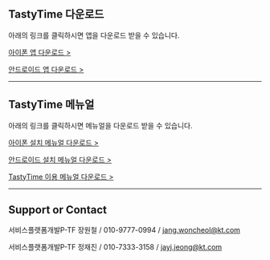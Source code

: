 
## TastyTime 다운로드

아래의 링크를 클릭하시면 앱을 다운로드 받을 수 있습니다.

[아이폰 앱 다운로드 >](itms-services://?action=download-manifest&url=https://dl.dropboxusercontent.com/s/eqlyvbh800lnyqw/TastyTime.plist)

[안드로이드 앱 다운로드 >](https://dl.dropboxusercontent.com/s/a1bz9nslkckzxiw/TastyTime.apk)

***

## TastyTime 메뉴얼

아래의 링크를 클릭하시면 메뉴얼을 다운로드 받을 수 있습니다.

[아이폰 설치 메뉴얼 다운로드 >](https://dl.dropboxusercontent.com/s/1ql5lu91h1b3zpv/Tasty%20Time%20%EC%95%84%EC%9D%B4%ED%8F%B0%20%EC%84%A4%EC%B9%98%20%EB%A9%94%EB%89%B4%EC%96%BC.pptx)

[안드로이드 설치 메뉴얼 다운로드 >](https://dl.dropboxusercontent.com/s/d9nnrtd3nin6hdf/Tasty%20Time%20%EC%95%88%EB%93%9C%EB%A1%9C%EC%9D%B4%EB%93%9C%20%EC%84%A4%EC%B9%98%20%EB%A9%94%EB%89%B4%EC%96%BC.pptx)

[TastyTime 이용 메뉴얼 다운로드 >](https://dl.dropboxusercontent.com/s/moatg4sk2e1u8rp/Tasty%20Time%20%EC%82%AC%EC%9A%A9%20%EB%A9%94%EB%89%B4%EC%96%BC.pptx)

***

## Support or Contact

서비스플랫폼개발P-TF 장원철 / 010-9777-0994 / jang.woncheol@kt.com

서비스플랫폼개발P-TF 정재진 / 010-7333-3158 / jayj.jeong@kt.com